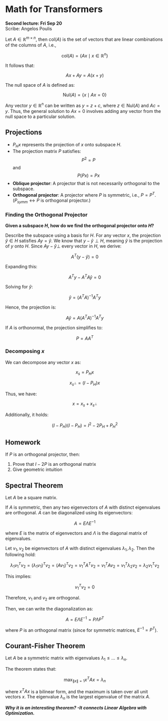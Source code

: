 # Math for Transformers
**Second lecture: Fri Sep 20**  
Scribe: Angelos Poulis

Let $A \in \mathbb{R}^{m \times n}$, then $\text{col}(A)$ is the set of vectors that are linear combinations of the columns of $A$, i.e.,  

$$\text{col}(A) = \{ Ax \mid x \in \mathbb{R}^n \}$$  

It follows that:  

$$Ax + Ay = A(x + y)$$  

The null space of $A$ is defined as:  

$$\text{Nul}(A) = \{x \mid Ax = 0\}$$  

Any vector $y \in \mathbb{R}^n$ can be written as $y = z + c$, where $z \in \text{Nul}(A)$ and $Ac = y$. Thus, the general solution to $Ax = 0$ involves adding any vector from the null space to a particular solution.

## Projections

* $P_H x$ represents the projection of $x$ onto subspace $H$.
* The projection matrix $P$ satisfies:
  $$P^2 = P$$ and $$P(Px) = Px$$
* **Oblique projector**: A projector that is not necessarily orthogonal to the subspace.
* **Orthogonal projector**: A projector where $P$ is symmetric, i.e., $P = P^T$. 
($P_{symm} \leftrightarrow P$ is orthogonal projector.)

### Finding the Orthogonal Projector

**Given a subspace $H$, how do we find the orthogonal projector onto $H$?**   

Describe the subspace using a basis for $H$. For any vector $x$, the projection $\hat{y} \in H$ satisfies $Ay = \hat{y}$. We know that $y - \hat{y} \perp H$, meaning $\hat{y}$ is the projection of $y$ onto $H$. Since $Ay - \hat{y} \perp$ every vector in $H$, we derive:  

$$A^T (y - \hat{y}) = 0$$  

Expanding this:

$$A^T y - A^T A \hat{y} = 0$$  

Solving for $\hat{y}$:  

$$\hat{y} = (A^T A)^{-1} A^T y$$  

Hence, the projection is:  

$$A \hat{y} = A (A^T A)^{-1} A^T y$$

If $A$ is orthonormal, the projection simplifies to:

$$P = AA^T$$

### Decomposing $x$

We can decompose any vector $x$ as:

$$x_s = P_H x$$

$$x_{s^{\perp}} = (I - P_H) x$$

Thus, we have:

$$x = x_s + x_{s^{\perp}}$$

Additionally, it holds:

$$(I - P_H)(I - P_H) = I^2 - 2P_H + P_H^2$$

## Homework

If $P$ is an orthogonal projector, then:

1. Prove that $I - 2P$ is an orthogonal matrix
2. Give geometric intuition

## Spectral Theorem

Let $A$ be a square matrix.

If $A$ is symmetric, then any two eigenvectors of $A$ with distinct eigenvalues are orthogonal.  $A$ can be diagonalized using its eigenvectors:

$$A = E \Lambda E^{-1}$$

where $E$ is the matrix of eigenvectors and $\Lambda$ is the diagonal matrix of eigenvalues.

Let $v_1, v_2$ be eigenvectors of $A$ with distinct eigenvalues $\lambda_1, \lambda_2$. Then the following hold:

$$\lambda_1 v_1^T v_2 = (\lambda_1 v_1)^T v_2 = (A v_1)^T v_2 = v_1^T A^T v_2 = v_1^T A v_2 = v_1^T \lambda_2 v_2 = \lambda_2 v_1^T v_2$$

This implies:

$$v_1^T v_2 = 0$$

Therefore, $v_1$ and $v_2$ are orthogonal.

Then, we can write the diagonalization as:

$$A = E \Lambda E^{-1} = P \Lambda P^T$$

where $P$ is an orthogonal matrix (since for symmetric matrices, $E^{-1} = P^T$).

## Courant-Fisher Theorem

Let $A$ be a symmetric matrix with eigenvalues $\lambda_1 \leq \dots \leq \lambda_n$.

The theorem states that:

$$\max_{\|x\| = 1} x^T A x = \lambda_n$$

where  $x^T A x$ is a bilinear form, and the maximum is taken over all unit vectors $x$. The eigenvalue $\lambda_n$ is the largest eigenvalue of the matrix $A$.

***Why it is an interesting theorem? -It connects Linear Algebra with Optimization.***
